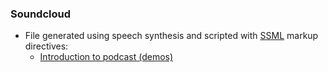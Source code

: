 ### Soundcloud
* File generated using speech synthesis and scripted with [SSML](https://cloud.ibm.com/docs/text-to-speech?topic=text-to-speech-ssml) markup directives:
    - [Introduction to podcast (demos)](https://soundcloud.com/imhicihu/voices-by-ibm-watson/s-fBaxWf8zWjY)
